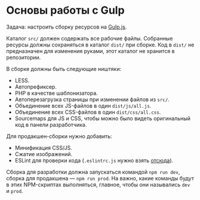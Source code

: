 # Основы работы с Gulp
Задача: настроить сборку ресурсов на [Gulp.js](http://gulpjs.com).

Каталог `src/` должен содержать все рабочие файлы. Собранные ресурсы должны сохраняться в каталог `dist/` при сборке. Код в `dist/` не предназначен для изменения руками, этот каталог не хранится в репозитории.

В сборке должны быть следующие ништяки:

* LESS.
* Автопрефиксер.
* PHP в качестве шаблонизатора.
* Автоперезагрузка страницы при изменении файлов из `src/`.
* Объединение всех JS-файлов в один `dist/js/all.js`.
* Объединение всех CSS-файлов в один `dist/css/all.css`.
* Sourcemaps для JS и CSS, чтобы можно было видеть оригинальный код в панели разработчика.

Для продакшен-сборки нужно добавить:

* Минификация CSS/JS.
* Сжатие изображений.
* ESLint для проверки кода (`.eslintrc.js` нужно взять [отсюда](https://github.com/OggettoWeb/dotfiles)).

Сборка для разработки должна запускаться командой `npm run dev`, сборка для продакшена — `npm run prod`. На важно, какие команды будут в этих NPM-скриптах выполняться, главное, чтобы они назывались `dev` и `prod`.